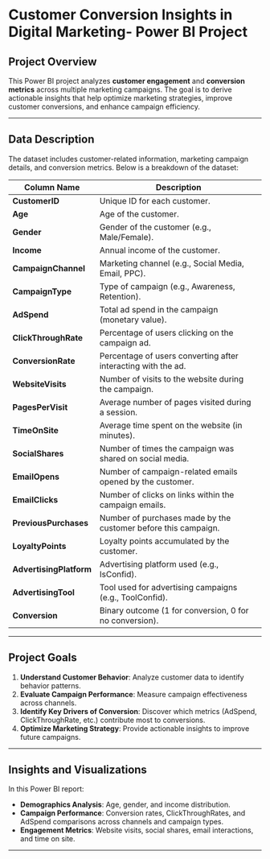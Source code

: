 # Customer Conversion Insights in Digital Marketing- Power BI Project

## Project Overview
This Power BI project analyzes **customer engagement** and **conversion metrics** across multiple marketing campaigns. The goal is to derive actionable insights that help optimize marketing strategies, improve customer conversions, and enhance campaign efficiency.

---

## Data Description
The dataset includes customer-related information, marketing campaign details, and conversion metrics. Below is a breakdown of the dataset:

| **Column Name**           | **Description**                                                                 |
|---------------------------|-------------------------------------------------------------------------------|
| **CustomerID**            | Unique ID for each customer.                                                  |
| **Age**                   | Age of the customer.                                                          |
| **Gender**                | Gender of the customer (e.g., Male/Female).                                   |
| **Income**                | Annual income of the customer.                                                |
| **CampaignChannel**       | Marketing channel (e.g., Social Media, Email, PPC).                           |
| **CampaignType**          | Type of campaign (e.g., Awareness, Retention).                                |
| **AdSpend**               | Total ad spend in the campaign (monetary value).                              |
| **ClickThroughRate**      | Percentage of users clicking on the campaign ad.                              |
| **ConversionRate**        | Percentage of users converting after interacting with the ad.                 |
| **WebsiteVisits**         | Number of visits to the website during the campaign.                          |
| **PagesPerVisit**         | Average number of pages visited during a session.                             |
| **TimeOnSite**            | Average time spent on the website (in minutes).                               |
| **SocialShares**          | Number of times the campaign was shared on social media.                      |
| **EmailOpens**            | Number of campaign-related emails opened by the customer.                     |
| **EmailClicks**           | Number of clicks on links within the campaign emails.                         |
| **PreviousPurchases**     | Number of purchases made by the customer before this campaign.                |
| **LoyaltyPoints**         | Loyalty points accumulated by the customer.                                   |
| **AdvertisingPlatform**   | Advertising platform used (e.g., IsConfid).                                   |
| **AdvertisingTool**       | Tool used for advertising campaigns (e.g., ToolConfid).                       |
| **Conversion**            | Binary outcome (1 for conversion, 0 for no conversion).                       |

---

## Project Goals

1. **Understand Customer Behavior**: Analyze customer data to identify behavior patterns.
2. **Evaluate Campaign Performance**: Measure campaign effectiveness across channels.
3. **Identify Key Drivers of Conversion**: Discover which metrics (AdSpend, ClickThroughRate, etc.) contribute most to conversions.
4. **Optimize Marketing Strategy**: Provide actionable insights to improve future campaigns.

---

## Insights and Visualizations

In this Power BI report:
- **Demographics Analysis**: Age, gender, and income distribution.
- **Campaign Performance**: Conversion rates, ClickThroughRates, and AdSpend comparisons across channels and campaign types.
- **Engagement Metrics**: Website visits, social shares, email interactions, and time on site.


---


